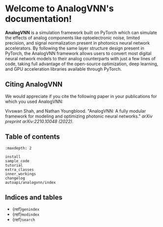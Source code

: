 # Welcome to AnalogVNN's documentation!

**AnalogVNN** is a simulation framework built on PyTorch which can simulate the effects of
analog components like optoelectronic noise, limited precision, and signal normalization
present in photonics neural network accelerators. By following the same layer structure
design present in PyTorch, the AnalogVNN framework allows users to convert most
digital neural network models to their analog counterparts with just a few lines of
code, taking full advantage of the open-source optimization, deep learning, and GPU
acceleration libraries available through PyTorch.

## Citing AnalogVNN

We would appreciate if you cite the following paper in your publications for which you used AnalogVNN:

Vivswan Shah, and Nathan Youngblood. "AnalogVNN: A fully modular framework for modeling and optimizing photonic neural
networks." *arXiv preprint arXiv:2210.10048 (2022)*.

## Table of contents

```{toctree}
:maxdepth: 2

install
sample_code
tutorial
extra_classes
inner_workings
changelog
autoapi/analogvnn/index

```

## Indices and tables

- {ref}`genindex`
- {ref}`modindex`
- {ref}`search`
